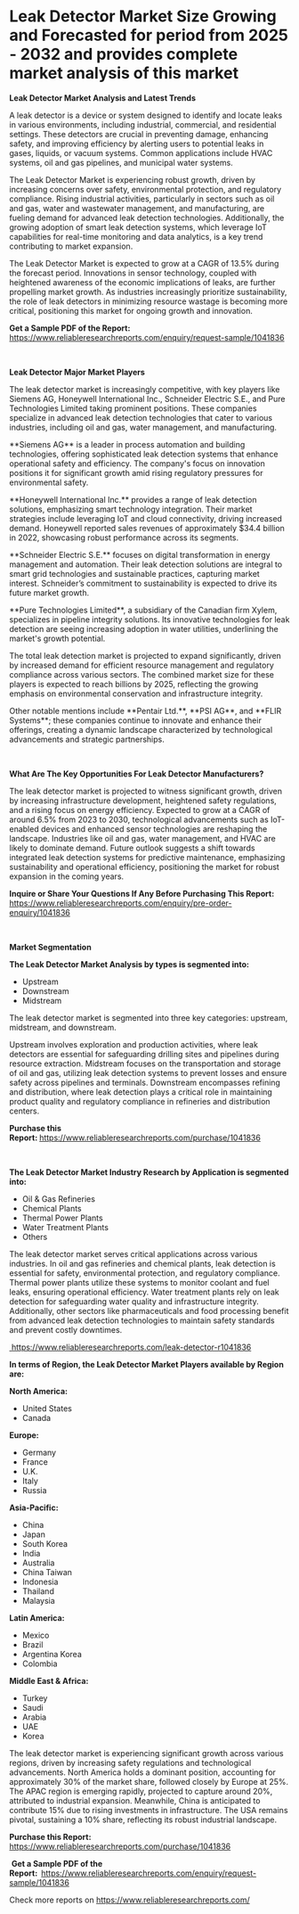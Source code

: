 <p><h1>Leak Detector Market Size Growing and Forecasted for period from 2025 - 2032 and provides complete market analysis of this market</h1></p><p><strong>Leak Detector Market Analysis and Latest Trends</strong></p>
<p><p>A leak detector is a device or system designed to identify and locate leaks in various environments, including industrial, commercial, and residential settings. These detectors are crucial in preventing damage, enhancing safety, and improving efficiency by alerting users to potential leaks in gases, liquids, or vacuum systems. Common applications include HVAC systems, oil and gas pipelines, and municipal water systems.</p><p>The Leak Detector Market is experiencing robust growth, driven by increasing concerns over safety, environmental protection, and regulatory compliance. Rising industrial activities, particularly in sectors such as oil and gas, water and wastewater management, and manufacturing, are fueling demand for advanced leak detection technologies. Additionally, the growing adoption of smart leak detection systems, which leverage IoT capabilities for real-time monitoring and data analytics, is a key trend contributing to market expansion.</p><p>The Leak Detector Market is expected to grow at a CAGR of 13.5% during the forecast period. Innovations in sensor technology, coupled with heightened awareness of the economic implications of leaks, are further propelling market growth. As industries increasingly prioritize sustainability, the role of leak detectors in minimizing resource wastage is becoming more critical, positioning this market for ongoing growth and innovation.</p></p>
<p><strong>Get a Sample PDF of the Report:&nbsp;</strong> <a href="https://www.reliableresearchreports.com/enquiry/request-sample/1041836?utm_campaign=1674&utm_medium=2&utm_source=Github&utm_content=ia&utm_term=11022025&utm_id=leak-detector">https://www.reliableresearchreports.com/enquiry/request-sample/1041836</a></p>
<p>&nbsp;</p>
<p><strong>Leak Detector Major Market Players</strong></p>
<p><p>The leak detector market is increasingly competitive, with key players like Siemens AG, Honeywell International Inc., Schneider Electric S.E., and Pure Technologies Limited taking prominent positions. These companies specialize in advanced leak detection technologies that cater to various industries, including oil and gas, water management, and manufacturing.</p><p>**Siemens AG** is a leader in process automation and building technologies, offering sophisticated leak detection systems that enhance operational safety and efficiency. The company's focus on innovation positions it for significant growth amid rising regulatory pressures for environmental safety. </p><p>**Honeywell International Inc.** provides a range of leak detection solutions, emphasizing smart technology integration. Their market strategies include leveraging IoT and cloud connectivity, driving increased demand. Honeywell reported sales revenues of approximately $34.4 billion in 2022, showcasing robust performance across its segments.</p><p>**Schneider Electric S.E.** focuses on digital transformation in energy management and automation. Their leak detection solutions are integral to smart grid technologies and sustainable practices, capturing market interest. Schneider’s commitment to sustainability is expected to drive its future market growth.</p><p>**Pure Technologies Limited**, a subsidiary of the Canadian firm Xylem, specializes in pipeline integrity solutions. Its innovative technologies for leak detection are seeing increasing adoption in water utilities, underlining the market's growth potential.</p><p>The total leak detection market is projected to expand significantly, driven by increased demand for efficient resource management and regulatory compliance across various sectors. The combined market size for these players is expected to reach billions by 2025, reflecting the growing emphasis on environmental conservation and infrastructure integrity. </p><p>Other notable mentions include **Pentair Ltd.**, **PSI AG**, and **FLIR Systems**; these companies continue to innovate and enhance their offerings, creating a dynamic landscape characterized by technological advancements and strategic partnerships.</p></p>
<p>&nbsp;</p>
<p><strong>What Are The Key Opportunities For Leak Detector Manufacturers?</strong></p>
<p><p>The leak detector market is projected to witness significant growth, driven by increasing infrastructure development, heightened safety regulations, and a rising focus on energy efficiency. Expected to grow at a CAGR of around 6.5% from 2023 to 2030, technological advancements such as IoT-enabled devices and enhanced sensor technologies are reshaping the landscape. Industries like oil and gas, water management, and HVAC are likely to dominate demand. Future outlook suggests a shift towards integrated leak detection systems for predictive maintenance, emphasizing sustainability and operational efficiency, positioning the market for robust expansion in the coming years.</p></p>
<p><strong>Inquire or Share Your Questions If Any Before Purchasing This Report:</strong> <a href="https://www.reliableresearchreports.com/enquiry/pre-order-enquiry/1041836?utm_campaign=1674&utm_medium=2&utm_source=Github&utm_content=ia&utm_term=11022025&utm_id=leak-detector">https://www.reliableresearchreports.com/enquiry/pre-order-enquiry/1041836</a></p>
<p>&nbsp;</p>
<p><strong>Market Segmentation</strong></p>
<p><strong>The Leak Detector Market Analysis by types is segmented into:</strong></p>
<p><ul><li>Upstream</li><li>Downstream</li><li>Midstream</li></ul></p>
<p><p>The leak detector market is segmented into three key categories: upstream, midstream, and downstream. </p><p>Upstream involves exploration and production activities, where leak detectors are essential for safeguarding drilling sites and pipelines during resource extraction. Midstream focuses on the transportation and storage of oil and gas, utilizing leak detection systems to prevent losses and ensure safety across pipelines and terminals. Downstream encompasses refining and distribution, where leak detection plays a critical role in maintaining product quality and regulatory compliance in refineries and distribution centers.</p></p>
<p><strong>Purchase this Report:&nbsp;</strong><a href="https://www.reliableresearchreports.com/purchase/1041836?utm_campaign=1674&utm_medium=2&utm_source=Github&utm_content=ia&utm_term=11022025&utm_id=leak-detector">https://www.reliableresearchreports.com/purchase/1041836</a></p>
<p>&nbsp;</p>
<p><strong>The Leak Detector Market Industry Research by Application is segmented into:</strong></p>
<p><ul><li>Oil & Gas Refineries</li><li>Chemical Plants</li><li>Thermal Power Plants</li><li>Water Treatment Plants</li><li>Others</li></ul></p>
<p><p>The leak detector market serves critical applications across various industries. In oil and gas refineries and chemical plants, leak detection is essential for safety, environmental protection, and regulatory compliance. Thermal power plants utilize these systems to monitor coolant and fuel leaks, ensuring operational efficiency. Water treatment plants rely on leak detection for safeguarding water quality and infrastructure integrity. Additionally, other sectors like pharmaceuticals and food processing benefit from advanced leak detection technologies to maintain safety standards and prevent costly downtimes.</p></p>
<p><a href="https://www.reliableresearchreports.com/leak-detector-r1041836?utm_campaign=1674&utm_medium=2&utm_source=Github&utm_content=ia&utm_term=11022025&utm_id=leak-detector">&nbsp;https://www.reliableresearchreports.com/leak-detector-r1041836</a></p>
<p><strong>In terms of Region, the Leak Detector Market Players available by Region are:</strong></p>
<p>
    <p> <strong> North America: </strong>
        <ul>
            <li>United States</li>
            <li>Canada</li>
        </ul>
        </p> 
    <p> <strong> Europe: </strong>
        <ul>
            <li>Germany</li>
            <li>France</li>
            <li>U.K.</li>
            <li>Italy</li>
            <li>Russia</li>
        </ul>
        </p> 
    <p> <strong> Asia-Pacific: </strong>
        <ul>
            <li>China</li>
            <li>Japan</li>
            <li>South Korea</li>
            <li>India</li>
            <li>Australia</li>
            <li>China Taiwan</li>
            <li>Indonesia</li>
            <li>Thailand</li>
            <li>Malaysia</li>
        </ul>
        </p> 
    <p> <strong> Latin America: </strong>
        <ul>
            <li>Mexico</li>
            <li>Brazil</li>
            <li>Argentina Korea</li>
            <li>Colombia</li>
        </ul>
        </p> 
    <p> <strong> Middle East & Africa: </strong>
        <ul>
            <li>Turkey</li>
            <li>Saudi</li>
            <li>Arabia</li>
            <li>UAE</li>
            <li>Korea</li>
        </ul>
    </p>
    </p>
<p><p>The leak detector market is experiencing significant growth across various regions, driven by increasing safety regulations and technological advancements. North America holds a dominant position, accounting for approximately 30% of the market share, followed closely by Europe at 25%. The APAC region is emerging rapidly, projected to capture around 20%, attributed to industrial expansion. Meanwhile, China is anticipated to contribute 15% due to rising investments in infrastructure. The USA remains pivotal, sustaining a 10% share, reflecting its robust industrial landscape.</p></p>
<p><strong>Purchase this Report: </strong><a href="https://www.reliableresearchreports.com/purchase/1041836?utm_campaign=1674&utm_medium=2&utm_source=Github&utm_content=ia&utm_term=11022025&utm_id=leak-detector">https://www.reliableresearchreports.com/purchase/1041836</a></p>
<p>&nbsp;<strong>Get a Sample PDF of the Report:&nbsp;&nbsp;</strong><a href="https://www.reliableresearchreports.com/enquiry/request-sample/1041836?utm_campaign=1674&utm_medium=2&utm_source=Github&utm_content=ia&utm_term=11022025&utm_id=leak-detector">https://www.reliableresearchreports.com/enquiry/request-sample/1041836</a></p>
<p><strong></strong></p>
<p>Check more reports on <a href="https://www.reliableresearchreports.com/?utm_campaign=1674&utm_medium=2&utm_source=Github&utm_content=ia&utm_term=11022025&utm_id=leak-detector">https://www.reliableresearchreports.com/</a></p>